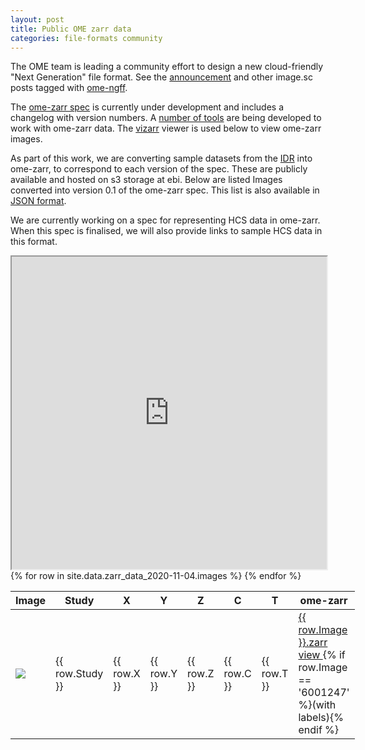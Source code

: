 ```yaml
---
layout: post
title: Public OME zarr data
categories: file-formats community
---
```


The OME team is leading a community effort to design a new cloud-friendly "Next Generation" file format.
See the [announcement](https://forum.image.sc/t/next-generation-file-formats-for-bioimaging/31361)
and other image.sc posts tagged with [ome-ngff](https://forum.image.sc/tag/ome-ngff).

The [ome-zarr spec](https://github.com/ome/omero-ms-zarr/blob/master/spec.md) is currently
under development and includes a changelog with version numbers.
A [number of tools](https://github.com/ome/omero-ms-zarr/blob/master/related.md) are being developed
to work with ome-zarr data. The [vizarr](https://github.com/hms-dbmi/vizarr) viewer is used below to view ome-zarr images.

As part of this work, we are converting sample datasets from the [IDR](http://idr.openmicroscopy.org/)
into ome-zarr, to correspond to each version of the spec.
These are publicly available and hosted on s3 storage at ebi.
Below are listed Images converted into version 0.1 of the ome-zarr spec. This list is also available in
[JSON format](https://raw.githubusercontent.com/ome/blog/master/_data/zarr_data_2020-11-04.json).

We are currently working on a spec for representing HCS data in ome-zarr. When this spec is finalised, we
will also provide links to sample HCS data in this format.

<iframe style="width: 100%; height: 500px" name="vizarr" src="https://hms-dbmi.github.io/vizarr?source=https://s3.embassy.ebi.ac.uk/idr/zarr/v0.1/9836831.zarr">
</iframe>

<div class="row">
    <div class="small-12 small-centered medium-12 medium-centered columns">
        <div class="row horizontal">
            <table>
                <thead>
                    <th>Image</th>
                    <th>Study</th>
                    <th>X</th>
                    <th>Y</th>
                    <th>Z</th>
                    <th>C</th>
                    <th>T</th>
                    <th title="Link to the data in ome-zarr format">ome-zarr</th>
                </thead>
                <tbody>
                {% for row in site.data.zarr_data_2020-11-04.images %}
                    <tr>
                        <td>
                            <a href="https://idr.openmicroscopy.org/webclient/?show=image-{{ row.Image }}">
                                <img style="margin:0" src="https://idr.openmicroscopy.org/webclient/render_thumbnail/{{row.Image}}/"/>
                            </a>
                        </td>
                        <td>{{ row.Study }} </td>
                        <td>{{ row.X }} </td>
                        <td>{{ row.Y }} </td>
                        <td>{{ row.Z }} </td>
                        <td>{{ row.C }} </td>
                        <td>{{ row.T }} </td>
                        <td>
                            <a href="https://s3.embassy.ebi.ac.uk/idr/zarr/v{% include zarr_version.md %}/{{ row.Image }}.zarr">
                                {{ row.Image }}.zarr
                            </a> <br>
                            <a title="Open in viewer above" target='vizarr' href="https://hms-dbmi.github.io/vizarr?source=https://s3.embassy.ebi.ac.uk/idr/zarr/v{% include zarr_version.md %}/{{ row.Image }}.zarr">
                                view
                            </a>
                            {% if row.Image == '6001247' %}(with labels){% endif %}
                        </td>
                    </tr>
                {% endfor %}
                </tbody>
            </table>
        </div>
    </div>
</div>


